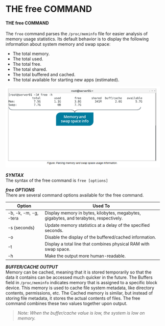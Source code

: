 # THE free COMMAND

#### THE free COMMAND

The `free` command parses the `/proc/meminfo` file for easier analysis of memory usage statistics. Its default behavior is to display the following information about system memory and swap space:

-   The total memory.
-   The total used.
-   The total free.
-   The total shared.
-   The total buffered and cached.
-   The total available for starting new apps (estimated).

![](./img/free.png)

**_SYNTAX_**  
The syntax of the free command is `free [options]`

**_free OPTIONS_**  
There are several command options available for the free command.

Option | Used To
------- | -------
\-b, \-k, \-m, \-g, \-tera | Display memory in bytes, kilobytes, megabytes, gigabytes, and terabytes, respectively.
\-s {seconds} | Update memory statistics at a delay of the specified seconds.
\-o | Disable the display of the buffered/cached information.
\-t | Display a total line that combines physical RAM with swap space.
 \-h | Make the output more human-readable.

  

**_BUFFER/CACHE OUTPUT_**  
Memory can be cached, meaning that it is stored temporarily so that the data it contains can be accessed much quicker in the future. The Buffers field in `/proc/meminfo` indicates memory that is assigned to a specific block device. This memory is used to cache file system metadata, like directory contents, permissions, etc. The Cached memory is similar, but instead of storing file metadata, it stores the actual contents of files. The free command combines these two values together upon output.

> _Note: When the buffer/cache value is low, the system is low on memory._